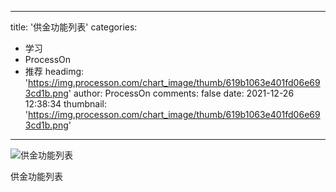 
---
title: '供金功能列表'
categories: 
 - 学习
 - ProcessOn
 - 推荐
headimg: 'https://img.processon.com/chart_image/thumb/619b1063e401fd06e693cd1b.png'
author: ProcessOn
comments: false
date: 2021-12-26 12:38:34
thumbnail: 'https://img.processon.com/chart_image/thumb/619b1063e401fd06e693cd1b.png'
---

<div>   
<img class="thumb" alt="供金功能列表" src="https://img.processon.com/chart_image/thumb/619b1063e401fd06e693cd1b.png" referrerpolicy="no-referrer">
<p>供金功能列表</p>  
</div>
            